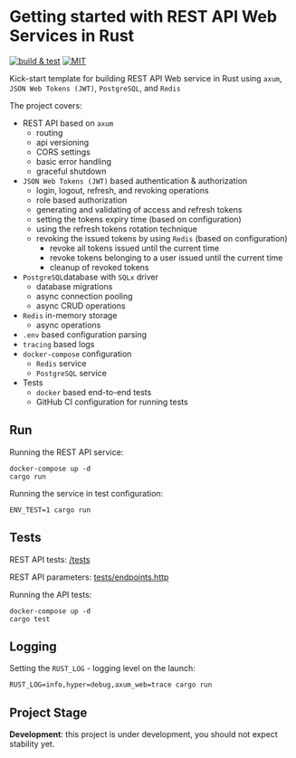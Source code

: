 # Getting started with REST API Web Services in Rust

[![build & test](https://github.com/sheroz/axum-web/actions/workflows/ci.yml/badge.svg)](https://github.com/sheroz/axum-web/actions/workflows/ci.yml)
[![MIT](https://img.shields.io/github/license/sheroz/axum-web)](https://github.com/sheroz/axum-web/tree/main/LICENSE)

Kick-start template for building REST API Web service in Rust using `axum`, `JSON Web Tokens (JWT)`, `PostgreSQL`, and `Redis`

The project covers:

- REST API based on `axum`
  - routing
  - api versioning
  - CORS settings
  - basic error handling
  - graceful shutdown
- `JSON Web Tokens (JWT)` based authentication & authorization
  - login, logout, refresh, and revoking operations
  - role based authorization
  - generating and validating of access and refresh tokens
  - setting the tokens expiry time (based on configuration)
  - using the refresh tokens rotation technique
  - revoking the issued tokens by using `Redis` (based on configuration)
    - revoke all tokens issued until the current time
    - revoke tokens belonging to a user issued until the current time
    - cleanup of revoked tokens
- `PostgreSQL`database with `SQLx` driver
  - database migrations
  - async connection pooling
  - async CRUD operations
- `Redis` in-memory storage
  - async operations
- `.env` based configuration parsing
- `tracing` based logs
- `docker-compose` configuration
  - `Redis` service
  - `PostgreSQL` service
- Tests
  - `docker` based end-to-end tests
  - GitHub CI configuration for running tests

## Run

Running the REST API service:

```text
docker-compose up -d
cargo run
```

Running the service in test configuration:

```text
ENV_TEST=1 cargo run
```

## Tests

REST API tests: [/tests](/tests)

REST API parameters: [tests/endpoints.http](/tests/endpoints.http)

Running the API tests:

```text
docker-compose up -d
cargo test
```

## Logging

Setting the `RUST_LOG` - logging level on the launch:

```text
RUST_LOG=info,hyper=debug,axum_web=trace cargo run
```

## Project Stage

**Development**: this project is under development, you should not expect stability yet.
